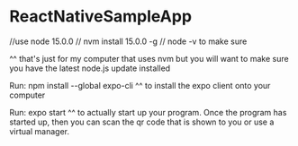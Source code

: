 # ReactNativeSampleApp

//use node 15.0.0
// nvm install 15.0.0 -g
// node -v to make sure

^^ that's just for my computer that uses nvm but you will want to make sure you have the latest node.js update installed


Run: npm install --global expo-cli 
^^ to install the expo client onto your computer

Run: expo start
^^ to actually start up your program. Once the program has started up, then you can scan the qr code that is shown to you or use a virtual manager.
